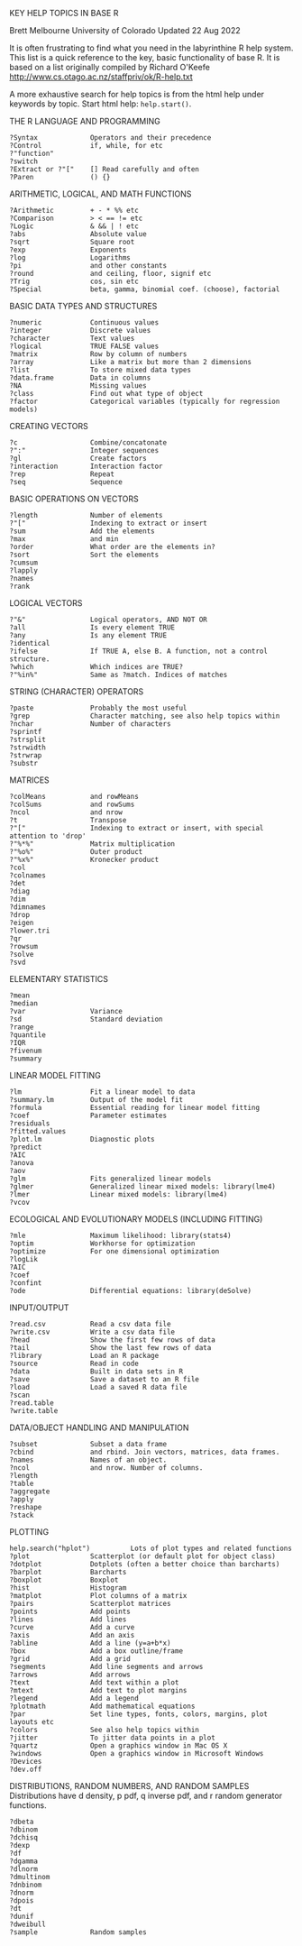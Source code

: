 KEY HELP TOPICS IN BASE R

Brett Melbourne
University of Colorado
Updated 22 Aug 2022

It is often frustrating to find what you need in the labyrinthine R help system. This list is a quick reference to the key, basic functionality of base R. It is based on a list originally compiled by Richard O'Keefe
http://www.cs.otago.ac.nz/staffpriv/ok/R-help.txt

A more exhaustive search for help topics is from the html help under keywords by topic. Start html help: `help.start()`.


THE R LANGUAGE AND PROGRAMMING

    ?Syntax             Operators and their precedence
    ?Control            if, while, for etc
    ?"function"
    ?switch
    ?Extract or ?"["    [] Read carefully and often
    ?Paren              () {}

ARITHMETIC, LOGICAL, AND MATH FUNCTIONS

    ?Arithmetic         + - * %% etc
    ?Comparison         > < == != etc
    ?Logic              & && | ! etc
    ?abs                Absolute value
    ?sqrt               Square root
    ?exp                Exponents
    ?log                Logarithms
    ?pi                 and other constants
    ?round              and ceiling, floor, signif etc
    ?Trig               cos, sin etc
    ?Special            beta, gamma, binomial coef. (choose), factorial

BASIC DATA TYPES AND STRUCTURES

    ?numeric            Continuous values
    ?integer            Discrete values
    ?character          Text values
    ?logical            TRUE FALSE values
    ?matrix             Row by column of numbers
    ?array              Like a matrix but more than 2 dimensions
    ?list               To store mixed data types
    ?data.frame         Data in columns
    ?NA                 Missing values
    ?class              Find out what type of object
    ?factor             Categorical variables (typically for regression models)

CREATING VECTORS

    ?c                  Combine/concatonate
    ?":"                Integer sequences
    ?gl                 Create factors
    ?interaction        Interaction factor
    ?rep                Repeat
    ?seq                Sequence

BASIC OPERATIONS ON VECTORS

    ?length             Number of elements
    ?"["                Indexing to extract or insert
    ?sum                Add the elements
    ?max                and min
    ?order              What order are the elements in?
    ?sort               Sort the elements 
    ?cumsum
    ?lapply
    ?names
    ?rank

LOGICAL VECTORS

    ?"&"                Logical operators, AND NOT OR
    ?all                Is every element TRUE
    ?any                Is any element TRUE
    ?identical
    ?ifelse             If TRUE A, else B. A function, not a control structure.
    ?which              Which indices are TRUE?
    ?"%in%"             Same as ?match. Indices of matches

STRING (CHARACTER) OPERATORS

    ?paste              Probably the most useful
    ?grep               Character matching, see also help topics within
    ?nchar              Number of characters
    ?sprintf
    ?strsplit
    ?strwidth
    ?strwrap
    ?substr

MATRICES

    ?colMeans           and rowMeans
    ?colSums            and rowSums
    ?ncol               and nrow
    ?t                  Transpose
    ?"["                Indexing to extract or insert, with special attention to 'drop'
    ?"%*%"              Matrix multiplication
    ?"%o%"              Outer product
    ?"%x%"              Kronecker product
    ?col
    ?colnames
    ?det
    ?diag
    ?dim
    ?dimnames
    ?drop
    ?eigen
    ?lower.tri
    ?qr
    ?rowsum
    ?solve
    ?svd

ELEMENTARY STATISTICS

    ?mean
    ?median
    ?var                Variance
    ?sd                 Standard deviation
    ?range
    ?quantile
    ?IQR
    ?fivenum
    ?summary

LINEAR MODEL FITTING

    ?lm                 Fit a linear model to data
    ?summary.lm         Output of the model fit
    ?formula            Essential reading for linear model fitting
    ?coef               Parameter estimates
    ?residuals
    ?fitted.values
    ?plot.lm            Diagnostic plots
    ?predict    
    ?AIC
    ?anova
    ?aov
    ?glm                Fits generalized linear models
    ?glmer              Generalized linear mixed models: library(lme4)
    ?lmer               Linear mixed models: library(lme4)
    ?vcov

ECOLOGICAL AND EVOLUTIONARY MODELS (INCLUDING FITTING)

    ?mle                Maximum likelihood: library(stats4)
    ?optim              Workhorse for optimization
    ?optimize           For one dimensional optimization
    ?logLik
    ?AIC
    ?coef
    ?confint
    ?ode                Differential equations: library(deSolve)

INPUT/OUTPUT

    ?read.csv           Read a csv data file
    ?write.csv          Write a csv data file
    ?head               Show the first few rows of data
    ?tail               Show the last few rows of data
    ?library            Load an R package
    ?source             Read in code
    ?data               Built in data sets in R
    ?save               Save a dataset to an R file
    ?load               Load a saved R data file
    ?scan
    ?read.table
    ?write.table

DATA/OBJECT HANDLING AND MANIPULATION

    ?subset             Subset a data frame
    ?cbind              and rbind. Join vectors, matrices, data frames.
    ?names              Names of an object.
    ?ncol               and nrow. Number of columns.
    ?length
    ?table
    ?aggregate
    ?apply
    ?reshape
    ?stack

PLOTTING

    help.search("hplot")          Lots of plot types and related functions
    ?plot               Scatterplot (or default plot for object class)
    ?dotplot            Dotplots (often a better choice than barcharts)
    ?barplot            Barcharts
    ?boxplot            Boxplot
    ?hist               Histogram
    ?matplot            Plot columns of a matrix
    ?pairs              Scatterplot matrices
    ?points             Add points
    ?lines              Add lines
    ?curve              Add a curve
    ?axis               Add an axis
    ?abline             Add a line (y=a+b*x)
    ?box                Add a box outline/frame
    ?grid               Add a grid
    ?segments           Add line segments and arrows
    ?arrows             Add arrows
    ?text               Add text within a plot
    ?mtext              Add text to plot margins
    ?legend             Add a legend
    ?plotmath           Add mathematical equations
    ?par                Set line types, fonts, colors, margins, plot layouts etc
    ?colors             See also help topics within
    ?jitter             To jitter data points in a plot
    ?quartz             Open a graphics window in Mac OS X    
    ?windows            Open a graphics window in Microsoft Windows
    ?Devices
    ?dev.off

DISTRIBUTIONS, RANDOM NUMBERS, AND RANDOM SAMPLES
Distributions have d<foo> density, p<foo> pdf, q<foo> inverse pdf,
and r<foo> random generator functions.

    ?dbeta
    ?dbinom
    ?dchisq
    ?dexp
    ?df
    ?dgamma
    ?dlnorm
    ?dmultinom
    ?dnbinom
    ?dnorm
    ?dpois
    ?dt
    ?dunif
    ?dweibull
    ?sample             Random samples
